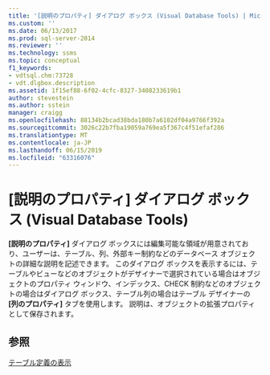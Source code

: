 ```yaml
---
title: '[説明のプロパティ] ダイアログ ボックス (Visual Database Tools) | Microsoft Docs'
ms.custom: ''
ms.date: 06/13/2017
ms.prod: sql-server-2014
ms.reviewer: ''
ms.technology: ssms
ms.topic: conceptual
f1_keywords:
- vdtsql.chm:73728
- vdt.dlgbox.description
ms.assetid: 1f15ef88-6f02-4cfc-8327-3408233619b1
author: stevestein
ms.author: sstein
manager: craigg
ms.openlocfilehash: 88134b2bcad38bda180b7a6102df04a9766f392a
ms.sourcegitcommit: 3026c22b7fba19059a769ea5f367c4f51efaf286
ms.translationtype: MT
ms.contentlocale: ja-JP
ms.lasthandoff: 06/15/2019
ms.locfileid: "63316076"
---
```

# <a name="description-property-dialog-box-visual-database-tools"></a>[説明のプロパティ] ダイアログ ボックス (Visual Database Tools)
  **[説明のプロパティ]** ダイアログ ボックスには編集可能な領域が用意されており、ユーザーは、テーブル、列、外部キー制約などのデータベース オブジェクトの詳細な説明を記述できます。 このダイアログ ボックスを表示するには、テーブルやビューなどのオブジェクトがデザイナーで選択されている場合はオブジェクトのプロパティ ウィンドウ、インデックス、CHECK 制約などのオブジェクトの場合はダイアログ ボックス、テーブル列の場合はテーブル デザイナーの **[列のプロパティ]** タブを使用します。 説明は、オブジェクトの拡張プロパティとして保存されます。  
  
## <a name="see-also"></a>参照  
 [テーブル定義の表示](../../relational-databases/tables/view-the-table-definition.md)  
  
  
